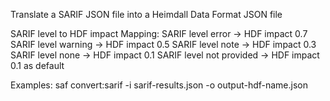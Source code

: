 Translate a SARIF JSON file into a Heimdall Data Format JSON file

SARIF level to HDF impact Mapping:
  SARIF level error -> HDF impact 0.7
  SARIF level warning -> HDF impact 0.5
  SARIF level note -> HDF impact 0.3
  SARIF level none -> HDF impact 0.1
  SARIF level not provided -> HDF impact 0.1 as default

Examples:
  saf convert:sarif -i sarif-results.json -o output-hdf-name.json

